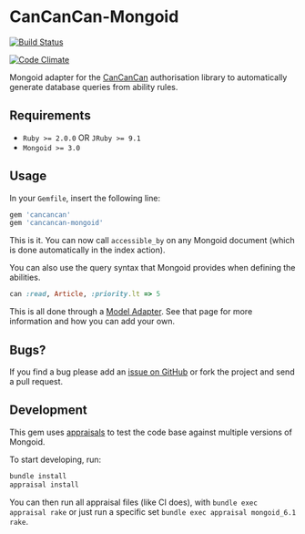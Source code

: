 # CanCanCan-Mongoid

[![Build Status](https://travis-ci.org/CanCanCommunity/cancancan-mongoid.svg?branch=master)](https://travis-ci.org/CanCanCommunity/cancancan-mongoid)

[![Code Climate](https://codeclimate.com/github/CanCanCommunity/cancancan-mongoid/badges/gpa.svg)](https://codeclimate.com/github/CanCanCommunity/cancancan-mongoid)

Mongoid adapter for the [CanCanCan](https://github.com/CanCanCommunity/cancancan) authorisation library to automatically generate database queries from ability rules.

## Requirements

* `Ruby >= 2.0.0` OR `JRuby >= 9.1`
* `Mongoid >= 3.0`

## Usage

In your `Gemfile`, insert the following line:

```ruby
gem 'cancancan'
gem 'cancancan-mongoid'
```

This is it. You can now call `accessible_by` on any Mongoid document (which is done automatically in the index action). 

You can also use the query syntax that Mongoid provides when defining the abilities.

```ruby
can :read, Article, :priority.lt => 5
```

This is all done through a [Model Adapter](https://github.com/CanCanCommunity/cancancan/blob/develop/docs/Model-Adapter.md). See that page for more information and how you can add your own.


## Bugs?

If you find a bug please add an [issue on GitHub](https://github.com/CanCanCommunity/cancancan-mongoid/issues) or fork the project and send a pull request.


## Development

This gem uses [appraisals](https://github.com/thoughtbot/appraisal) to test the code base against multiple versions of Mongoid.

To start developing, run:

```bash
bundle install
appraisal install
```

You can then run all appraisal files (like CI does), with `bundle exec appraisal rake` 
or just run a specific set `bundle exec appraisal mongoid_6.1 rake`.
